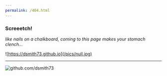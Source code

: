 ```yaml
---
permalink: /404.html
---
```


### Screeetch!

_like nails on a chalkboard, 
coming to this page makes your stomach clench..._  

 ![https://dsmith73.github.io](/pics/null.jpg)  

 ---
 ![github.com/dsmith73](https://avatars1.githubusercontent.com/u/44279121?s=60&u=7a933a33b51505f9d6435eeffae1c8156a47dc77&v=4 "github.com/dsmith73")  
